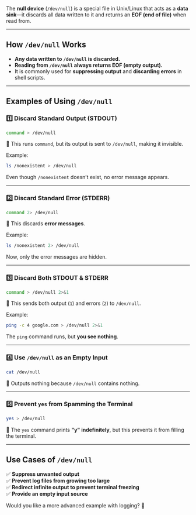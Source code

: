 The **null device** (`/dev/null`) is a special file in Unix/Linux that acts as a **data sink**—it discards all data written to it and returns an **EOF (end of file)** when read from.

---

## **How `/dev/null` Works**
- **Any data written to `/dev/null` is discarded.**  
- **Reading from `/dev/null` always returns EOF (empty output).**  
- It is commonly used for **suppressing output** and **discarding errors** in shell scripts.

---

## **Examples of Using `/dev/null`**
### **1️⃣ Discard Standard Output (STDOUT)**
```bash
command > /dev/null
```
🔹 This runs `command`, but its output is sent to `/dev/null`, making it invisible.

Example:
```bash
ls /nonexistent > /dev/null
```
Even though `/nonexistent` doesn’t exist, no error message appears.

---

### **2️⃣ Discard Standard Error (STDERR)**
```bash
command 2> /dev/null
```
🔹 This discards **error messages**.

Example:
```bash
ls /nonexistent 2> /dev/null
```
Now, only the error messages are hidden.

---

### **3️⃣ Discard Both STDOUT & STDERR**
```bash
command > /dev/null 2>&1
```
🔹 This sends both output (`1`) and errors (`2`) to `/dev/null`.

Example:
```bash
ping -c 4 google.com > /dev/null 2>&1
```
The `ping` command runs, but **you see nothing**.

---

### **4️⃣ Use `/dev/null` as an Empty Input**
```bash
cat /dev/null
```
🔹 Outputs nothing because `/dev/null` contains nothing.

---

### **5️⃣ Prevent `yes` from Spamming the Terminal**
```bash
yes > /dev/null
```
🔹 The `yes` command prints **"y" indefinitely**, but this prevents it from filling the terminal.

---

## **Use Cases of `/dev/null`**
✅ **Suppress unwanted output**  
✅ **Prevent log files from growing too large**  
✅ **Redirect infinite output to prevent terminal freezing**  
✅ **Provide an empty input source**  

Would you like a more advanced example with logging? 🚀
